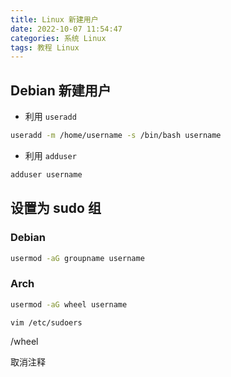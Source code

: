 ```yaml
---
title: Linux 新建用户
date: 2022-10-07 11:54:47
categories: 系统 Linux
tags: 教程 Linux
---
```


## Debian 新建用户

- 利用 `useradd`

```sh
useradd -m /home/username -s /bin/bash username
```

- 利用 `adduser`

```sh
adduser username
```

## 设置为 sudo 组

### Debian

```sh
usermod -aG groupname username
```

### Arch

```sh
usermod -aG wheel username
```

```sh
vim /etc/sudoers
```

/wheel

取消注释
